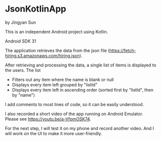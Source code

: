 # JsonKotlinApp

by Jingyan Sun

This is an independent Android project using Kotlin.

Android SDK 31

The application retrieves the data from the json file (https://fetch-hiring.s3.amazonaws.com/hiring.json).

After retrieving and processing the data, a single list of items is displayed to the users. The list
 - Filters out any item where the name is blank or null
 - Displays every item left grouped by "listId"
 - Displays every item left in ascending order (sorted first by "listId", then by "name")

I add comments to most lines of code, so it can be easily understood.

I also recorded a short video of the app running on Android Emulator. Please see https://youtu.be/a-VfpmOSK74.

For the next step, I will test it on my phone and record another video. And I will work on the UI to make it more user-friendly.
